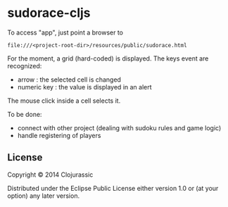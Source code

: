 # sudorace-cljs

To access "app", just point a browser to

	file:///<project-root-dir>/resources/public/sudorace.html

For the moment, a grid (hard-coded) is displayed.
The keys event are recognized:
- arrow : the selected cell is changed
- numeric key : the value is displayed in an alert

The mouse click inside a cell selects it.

To be done:
- connect with other project (dealing with sudoku rules and game logic)
- handle registering of players

## License

Copyright © 2014 Clojurassic

Distributed under the Eclipse Public License either version 1.0 or (at
your option) any later version.
